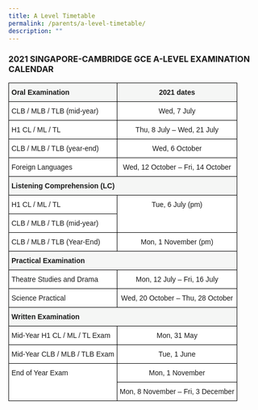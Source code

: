```yaml
---
title: A Level Timetable
permalink: /parents/a-level-timetable/
description: ""
---
```

### 2021 SINGAPORE-CAMBRIDGE GCE A-LEVEL EXAMINATION CALENDAR

<style type="text/css">
.tg  {border-collapse:collapse;border-spacing:0;}
.tg td{border-color:black;border-style:solid;border-width:1px;font-family:Arial, sans-serif;font-size:14px;
  overflow:hidden;padding:10px 5px;word-break:normal;}
.tg th{border-color:black;border-style:solid;border-width:1px;font-family:Arial, sans-serif;font-size:14px;
  font-weight:normal;overflow:hidden;padding:10px 5px;word-break:normal;}
.tg .tg-yyyz{background-color:#F5F6F5;font-weight:bold;text-align:left;vertical-align:top}
.tg .tg-esd5{background-color:#F5F6F5;font-weight:bold;text-align:center;vertical-align:top}
.tg .tg-ktyi{background-color:#FFF;text-align:left;vertical-align:top}
.tg .tg-7yig{background-color:#FFF;text-align:center;vertical-align:top}
</style>
<table class="tg">
<thead>
  <tr>
    <th class="tg-yyyz"><span style="font-weight:bold;font-style:inherit">Oral Examination</span></th>
    <th class="tg-esd5"><span style="font-weight:bold;font-style:inherit">2021 dates</span></th>
  </tr>
</thead>
<tbody>
  <tr>
    <td class="tg-ktyi"><span style="font-weight:inherit;font-style:inherit;background-color:#FFF">CLB / MLB / TLB (mid-year)</span></td>
    <td class="tg-7yig"><span style="font-weight:inherit;font-style:inherit;background-color:#FFF">Wed, 7 July</span></td>
  </tr>
  <tr>
    <td class="tg-ktyi"><span style="font-weight:inherit;font-style:inherit;background-color:#FFF">H1 CL / ML / TL</span></td>
    <td class="tg-7yig"><span style="font-weight:inherit;font-style:inherit;background-color:#FFF">Thu, 8 July – Wed, 21 July</span></td>
  </tr>
  <tr>
    <td class="tg-ktyi"><span style="font-weight:inherit;font-style:inherit;background-color:#FFF">CLB / MLB / TLB (year-end)</span></td>
    <td class="tg-7yig"><span style="font-weight:inherit;font-style:inherit;background-color:#FFF">Wed, 6 October</span></td>
  </tr>
  <tr>
    <td class="tg-ktyi"><span style="font-weight:inherit;font-style:inherit;background-color:#FFF">Foreign Languages</span></td>
    <td class="tg-7yig"><span style="font-weight:inherit;font-style:inherit;background-color:#FFF">Wed, 12 October – Fri, 14 October</span></td>
  </tr>
  <tr>
    <td class="tg-yyyz" colspan="2"><span style="font-weight:bold;font-style:inherit">Listening Comprehension (LC)</span></td>
  </tr>
  <tr>
    <td class="tg-ktyi"><span style="font-weight:inherit;font-style:inherit;background-color:#FFF">H1 CL / ML / TL</span></td>
    <td class="tg-7yig" rowspan="2"><span style="font-weight:inherit;font-style:inherit;background-color:#FFF">Tue, 6 July (pm)</span></td>
  </tr>
  <tr>
    <td class="tg-ktyi"><span style="font-weight:inherit;font-style:inherit;background-color:#FFF">CLB / MLB / TLB (mid-year)</span></td>
  </tr>
  <tr>
    <td class="tg-ktyi"><span style="font-weight:inherit;font-style:inherit;background-color:#FFF">CLB / MLB / TLB (Year-End)</span></td>
    <td class="tg-7yig"><span style="font-weight:inherit;font-style:inherit;background-color:#FFF">Mon, 1 November (pm)</span></td>
  </tr>
  <tr>
    <td class="tg-yyyz" colspan="2"><span style="font-weight:bold;font-style:inherit">Practical</span> <span style="font-weight:bold;font-style:inherit">Examination</span></td>
  </tr>
  <tr>
    <td class="tg-ktyi"><span style="font-weight:inherit;font-style:inherit;background-color:#FFF">Theatre Studies and Drama</span></td>
    <td class="tg-7yig"><span style="font-weight:inherit;font-style:inherit;background-color:#FFF">Mon, 12 July – Fri, 16 July</span></td>
  </tr>
  <tr>
    <td class="tg-ktyi"><span style="font-weight:inherit;font-style:inherit;background-color:#FFF">Science Practical</span></td>
    <td class="tg-7yig"><span style="font-weight:inherit;font-style:inherit;background-color:#FFF">Wed, 20 October – Thu, 28 October</span></td>
  </tr>
  <tr>
    <td class="tg-yyyz" colspan="2"><span style="font-weight:bold;font-style:inherit">Written Examination</span></td>
  </tr>
  <tr>
    <td class="tg-ktyi"><span style="font-weight:inherit;font-style:inherit;background-color:#FFF">Mid-Year H1 CL / ML / TL Exam</span></td>
    <td class="tg-7yig"><span style="font-weight:inherit;font-style:inherit;background-color:#FFF">Mon, 31 May</span></td>
  </tr>
  <tr>
    <td class="tg-ktyi"><span style="font-weight:inherit;font-style:inherit;background-color:#FFF">Mid-Year CLB / MLB / TLB Exam</span></td>
    <td class="tg-7yig"><span style="font-weight:inherit;font-style:inherit;background-color:#FFF">Tue, 1 June</span></td>
  </tr>
  <tr>
    <td class="tg-ktyi" rowspan="2"><span style="font-weight:inherit;font-style:inherit;background-color:#FFF">End of Year Exam</span></td>
    <td class="tg-7yig"><span style="font-weight:inherit;font-style:inherit;background-color:#FFF">Mon, 1 November</span></td>
  </tr>
  <tr>
    <td class="tg-7yig"><span style="font-weight:inherit;font-style:inherit;background-color:#FFF">Mon, 8 November – Fri, 3 December</span></td>
  </tr>
</tbody>
</table>